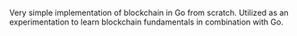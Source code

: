Very simple implementation of blockchain in Go from scratch. Utilized as an experimentation to learn blockchain fundamentals in combination with Go. 
